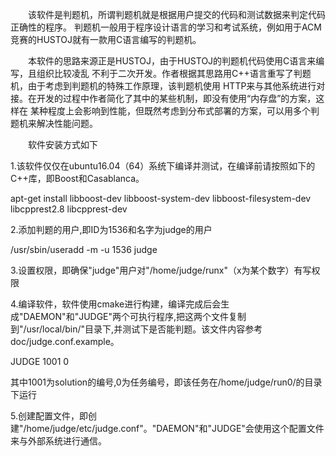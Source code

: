 &emsp;&emsp;该软件是判题机，所谓判题机就是根据用户提交的代码和测试数据来判定代码正确性的程序。
判题机一般用于程序设计语言的学习和考试系统，例如用于ACM竞赛的HUSTOJ就有一款用C语言编写的判题机。  

&emsp;&emsp;本软件的思路来源正是HUSTOJ，由于HUSTOJ的判题机代码使用C语言来编写，且组织比较凌乱
不利于二次开发。作者根据其思路用C++语言重写了判题机，由于考虑到判题机的特殊工作原理，该判题机使用
HTTP来与其他系统进行对接。在开发的过程中作者简化了其中的某些机制，即没有使用“内存盘”的方案，这样在
某种程度上会影响到性能，但既然考虑到分布式部署的方案，可以用多个判题机来解决性能问题。

&emsp;&emsp;软件安装方式如下  

1.该软件仅仅在ubuntu16.04（64）系统下编译并测试，在编译前请按照如下的C++库，即Boost和Casablanca。

apt-get install libboost-dev libboost-system-dev libboost-filesystem-dev libcpprest2.8 libcpprest-dev

2.添加判题的用户,即ID为1536和名字为judge的用户  

/usr/sbin/useradd -m -u 1536 judge

3.设置权限，即确保"judge"用户对"/home/judge/runx"（x为某个数字）有写权限  

4.编译软件，软件使用cmake进行构建，编译完成后会生成"DAEMON"和"JUDGE"两个可执行程序,把这两个文件复制到"/usr/local/bin/"目录下,并测试下是否能判题。该文件内容参考doc/judge.conf.example。

JUDGE 1001 0 

其中1001为solution的编号,0为任务编号，即该任务在/home/judge/run0/的目录下运行

5.创建配置文件，即创建"/home/judge/etc/judge.conf"。"DAEMON"和"JUDGE"会使用这个配置文件来与外部系统进行通信。
